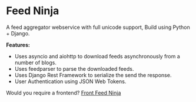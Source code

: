 # Feed Ninja
A feed aggregator webservice with full unicode support, Build using Python + Django.

**Features:**
- Uses asyncio and aiohttp to download feeds asynchronously from a number of blogs.
- Uses feedparser to parse the downloaded feeds.
- Uses Django Rest Framework to serialize the send the response.
- User Authentication using JSON Web Tokens.

Would you require a frontend?
[Front Feed Ninja](https://github.com/manoj-makkuboy/front-feed-ninja)
